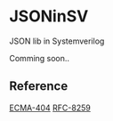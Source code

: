 # JSONinSV
JSON lib in Systemverilog

Comming soon.. 

## Reference

[ECMA-404](https://www.ecma-international.org/publications/files/ECMA-ST/ECMA-404.pdf)
[RFC-8259](https://www.rfc-editor.org/rfc/rfc8259.txt)


